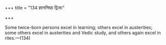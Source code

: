 +++
title = "134 ज्ञाननिष्ठा द्विजाः"

+++

Some twice-born persons excel in learning; others excel in austerities; some others excel in austerities and Vedic study, and others again excel in rites.—(134)